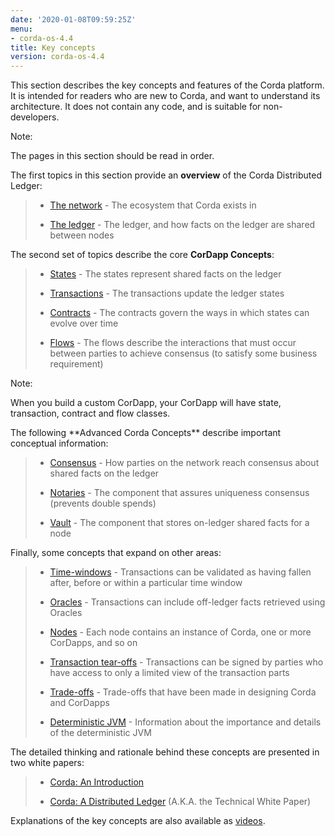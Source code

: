 ```yaml
---
date: '2020-01-08T09:59:25Z'
menu:
- corda-os-4.4
title: Key concepts
version: corda-os-4.4
---
```




This section describes the key concepts and features of the Corda platform. It is intended for readers who are new to
            Corda, and want to understand its architecture. It does not contain any code, and is suitable for non-developers.

<div class="r3-o-note" role="alert"><span>Note: </span>


The pages in this section should be read in order.


</div>

The first topics in this section provide an **overview** of the Corda Distributed Ledger:

> 
> 
> * [The network](key-concepts-ecosystem) - The ecosystem that Corda exists in
> 
> 
> * [The ledger](key-concepts-ledger) - The ledger, and how facts on the ledger are shared between nodes
> 
> 
The second set of topics describe the core **CorDapp Concepts**:

> 
> 
> * [States](key-concepts-states) - The states represent shared facts on the ledger
> 
> 
> * [Transactions](key-concepts-transactions) - The transactions update the ledger states
> 
> 
> * [Contracts](key-concepts-contracts) - The contracts govern the ways in which states can evolve over time
> 
> 
> * [Flows](key-concepts-flows) - The flows describe the interactions that must occur between parties to achieve consensus (to satisfy some business requirement)
> 
> 
<div class="r3-o-note" role="alert"><span>Note: </span>


When you build a custom CorDapp, your CorDapp will have state, transaction, contract and flow classes.


</div>
The following **Advanced Corda Concepts** describe important conceptual information:

> 
> 
> * [Consensus](key-concepts-consensus) - How parties on the network reach consensus about shared facts on the ledger
> 
> 
> * [Notaries](key-concepts-notaries) - The component that assures uniqueness consensus (prevents double spends)
> 
> 
> * [Vault](key-concepts-vault) - The component that stores on-ledger shared facts for a node
> 
> 
Finally, some concepts that expand on other areas:

> 
> 
> * [Time-windows](key-concepts-time-windows) - Transactions can be validated as having fallen after, before or within a particular time window
> 
> 
> * [Oracles](key-concepts-oracles) - Transactions can include off-ledger facts retrieved using Oracles
> 
> 
> * [Nodes](key-concepts-node) - Each node contains an instance of Corda, one or more CorDapps, and so on
> 
> 
> * [Transaction tear-offs](key-concepts-tearoffs) - Transactions can be signed by parties who have access to only a limited view of the transaction parts
> 
> 
> * [Trade-offs](key-concepts-tradeoffs) - Trade-offs that have been made in designing Corda and CorDapps
> 
> 
> * [Deterministic JVM](key-concepts-djvm) - Information about the importance and details of the deterministic JVM
> 
> 
The detailed thinking and rationale behind these concepts are presented in two white papers:

> 
> 
> * [Corda: An Introduction](_static/corda-introductory-whitepaper.pdf)
> 
> 
> * [Corda: A Distributed Ledger](_static/corda-technical-whitepaper.pdf) (A.K.A. the Technical White Paper)
> 
> 
Explanations of the key concepts are also available as [videos](https://vimeo.com/album/4555732/).


